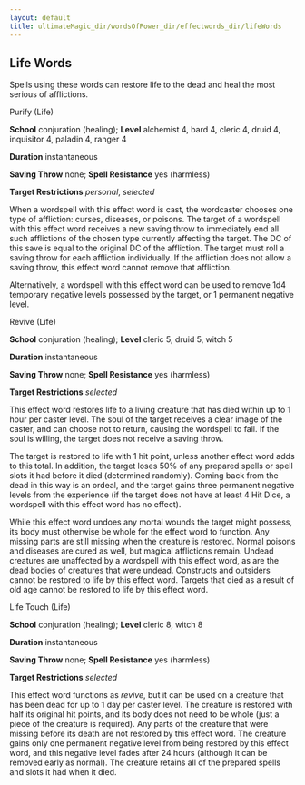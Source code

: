 ```yaml
---
layout: default
title: ultimateMagic_dir/wordsOfPower_dir/effectwords_dir/lifeWords
---
```

## Life Words

Spells using these words can restore life to the dead and heal the most serious of afflictions.

Purify (Life)

**School** conjuration (healing); **Level** alchemist 4, bard 4, cleric 4, druid 4, inquisitor 4, paladin 4, ranger 4

**Duration** instantaneous

**Saving Throw** none; **Spell Resistance** yes (harmless)

**Target Restrictions** _personal_, _selected_

When a wordspell with this effect word is cast, the wordcaster chooses one type of affliction: curses, diseases, or poisons. The target of a wordspell with this effect word receives a new saving throw to immediately end all such afflictions of the chosen type currently affecting the target. The DC of this save is equal to the original DC of the affliction. The target must roll a saving throw for each affliction individually. If the affliction does not allow a saving throw, this effect word cannot remove that affliction.

Alternatively, a wordspell with this effect word can be used to remove 1d4 temporary negative levels possessed by the target, or 1 permanent negative level.

Revive (Life)

**School** conjuration (healing); **Level** cleric 5, druid 5, witch 5

**Duration** instantaneous

**Saving Throw** none; **Spell Resistance** yes (harmless)

**Target Restrictions** _selected_

This effect word restores life to a living creature that has died within up to 1 hour per caster level. The soul of the target receives a clear image of the caster, and can choose not to return, causing the wordspell to fail. If the soul is willing, the target does not receive a saving throw.

The target is restored to life with 1 hit point, unless another effect word adds to this total. In addition, the target loses 50% of any prepared spells or spell slots it had before it died (determined randomly). Coming back from the dead in this way is an ordeal, and the target gains three permanent negative levels from the experience (if the target does not have at least 4 Hit Dice, a wordspell with this effect word has no effect).

While this effect word undoes any mortal wounds the target might possess, its body must otherwise be whole for the effect word to function. Any missing parts are still missing when the creature is restored. Normal poisons and diseases are cured as well, but magical afflictions remain. Undead creatures are unaffected by a wordspell with this effect word, as are the dead bodies of creatures that were undead. Constructs and outsiders cannot be restored to life by this effect word. Targets that died as a result of old age cannot be restored to life by this effect word.

Life Touch (Life)

**School** conjuration (healing); **Level** cleric 8, witch 8

**Duration** instantaneous

**Saving Throw** none; **Spell Resistance** yes (harmless)

**Target Restrictions** _selected_

This effect word functions as _revive_, but it can be used on a creature that has been dead for up to 1 day per caster level. The creature is restored with half its original hit points, and its body does not need to be whole (just a piece of the creature is required). Any parts of the creature that were missing before its death are not restored by this effect word. The creature gains only one permanent negative level from being restored by this effect word, and this negative level fades after 24 hours (although it can be removed early as normal). The creature retains all of the prepared spells and slots it had when it died.

